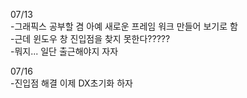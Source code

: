 07/13  
-그래픽스 공부할 겸 아예 새로운 프레임 워크 만들어 보기로 함  
-근데 윈도우 창 진입점을 찾지 못한다?????  
-뭐지... 일단 출근해야지 자자  

07/16  
-진입점 해결 이제 DX초기화 하자  
